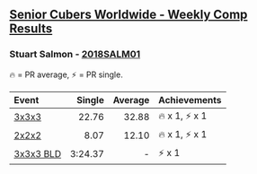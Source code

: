 <style>table {white-space: nowrap;}</style>

## [Senior Cubers Worldwide - Weekly Comp Results](/scw-comp/results/)
### Stuart Salmon - [2018SALM01](https://www.worldcubeassociation.org/persons/2018SALM01)

<span style="white-space: nowrap;">🔥 = PR average</span>, <span style="white-space: nowrap;">⚡ = PR single</span>.

| Event | Single | Average | Achievements|
| :-- | --: | --: | :-- |
| [3x3x3](333.md) | 22.76 | 32.88 | 🔥 x 1, ⚡ x 1 |
| [2x2x2](222.md) | 8.07 | 12.10 | 🔥 x 1, ⚡ x 1 |
| [3x3x3 BLD](333bf.md) | 3:24.37 | - | ⚡ x 1 |

<!-- Global site tag (gtag.js) - Google Analytics -->
<script async src="https://www.googletagmanager.com/gtag/js?id=UA-86348435-3"></script>
<script>window.dataLayer = window.dataLayer || []; function gtag() {dataLayer.push(arguments);} gtag('js', new Date()); gtag('config', 'UA-86348435-3');</script>
